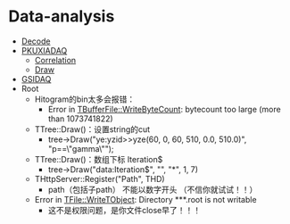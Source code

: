 # Data-analysis

  - [Decode](./位运算/README.md)
  - [PKUXIADAQ](https://github.com/wuhongyi/PKUXIADAQ)
    - [Correlation](./PKUXIADAQ/correlation)
    - [Draw](./PKUXIADAQ/Draw)
  - [GSIDAQ](./GSIDAQ)
  - Root
    - Hitogram的bin太多会报错：
      - Error in <TBufferFile::WriteByteCount>: bytecount too large (more than 1073741822)
    - TTree::Draw()：设置string的cut
      - tree->Draw("ye:yzid>>yze(60, 0, 60, 510, 0.0, 510.0)", "p==\\"gamma\\"");
    - TTree::Draw()：数组下标 Iteration$
      - tree->Draw("data:Iteration$", "", "*", 1, 7)
    - THttpServer::Register("Path", THD)
      - path（包括子path） 不能以数字开头 （不信你就试试！！）
    - Error in <TFile::WriteTObject>: Directory ***.root is not writable
      - 这不是权限问题，是你文件close早了！！！  
